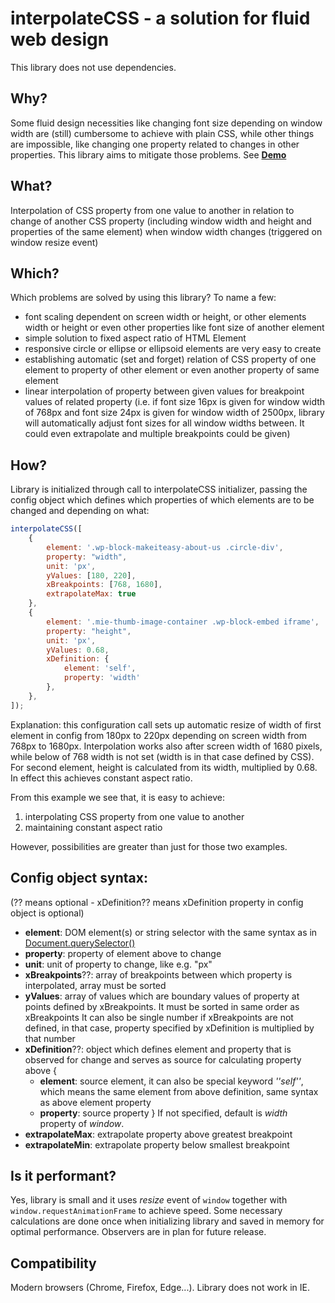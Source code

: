 # interpolateCSS - a solution for fluid web design
This library does not use dependencies.

## Why?
Some fluid design necessities like changing font size depending on window width are (still) cumbersome to achieve with plain CSS, while other things are impossible, like changing one property related to changes in other properties. This library aims to mitigate those problems. See **[Demo](https://lovor01.github.io/interpolateCSS/)**

## What?
Interpolation of CSS property from one value to another in relation to change of another CSS property (including window width and height and properties of the same element) when window width changes (triggered on window resize event)

## Which?
Which problems are solved by using this library? To name a few:
- font scaling dependent on screen width or height, or other elements width or height or even other properties like font size of another element
- simple solution to fixed aspect ratio of HTML Element
- responsive circle or ellipse or ellipsoid elements are very easy to create
- establishing automatic (set and forget) relation of CSS property of one element to property of other element or even another property of same element
- linear interpolation of property between given values for breakpoint values of related property (i.e. if font size 16px is given for window width of 768px and font size 24px is given for window width of 2500px, library will automatically adjust font sizes for all window widths between. It could even extrapolate and multiple breakpoints could be given)

## How?
Library is initialized through call to interpolateCSS initializer, passing the config object which defines which properties of which elements are to be changed and depending on what:
```javascript
interpolateCSS([
	{
		element: '.wp-block-makeiteasy-about-us .circle-div',
		property: "width",
		unit: 'px',
		yValues: [180, 220],
		xBreakpoints: [768, 1680],
		extrapolateMax: true
	},
	{
		element: '.mie-thumb-image-container .wp-block-embed iframe',
		property: "height",
		unit: 'px',
		yValues: 0.68,
		xDefinition: {
			element: 'self',
			property: 'width'
		},
	},
]);
```
Explanation: this configuration call sets up automatic resize of width of first element in config from 180px to 220px depending on screen width from 768px to 1680px. Interpolation works also after screen width of 1680 pixels, while below of 768 width is not set (width is in that case defined by CSS). For second element, height is calculated from its width, multiplied by 0.68. In effect this achieves constant aspect ratio.

From this example we see that, it is easy to achieve:
1. interpolating CSS property from one value to another
2. maintaining constant aspect ratio

However, possibilities are greater than just for those two examples.

## Config object syntax:
(?? means optional - xDefinition?? means xDefinition property in config object is optional)

- **element**: DOM element(s) or string selector with the same syntax as in [Document.querySelector()](https://developer.mozilla.org/en-US/docs/Web/API/Document/querySelector)
- **property**: property of element above to change
- **unit**: unit of property to change, like e.g. "px"
- **xBreakpoints**??: array of breakpoints between which property is interpolated, array must be sorted
- **yValues**: array of values which are boundary values of property at points defined by xBreakpoints. It must be sorted in same order as xBreakpoints It can also be single number if xBreakpoints are not defined, in that case, property specified by xDefinition is multiplied by that number
- **xDefinition**??: object which defines element and property that is observed for change and serves as source for calculating property above
  {
  - **element**: source element, it can also be special keyword *''self''*, which means the same element from above definition, same syntax as above element property
  - **property**: source property
  }
  If not specified, default is *width* property of *window*.
- **extrapolateMax**: extrapolate property above greatest breakpoint
- **extrapolateMin**: extrapolate property below smallest breakpoint

## Is it performant?
Yes, library is small and it uses *resize* event of `window` together with `window.requestAnimationFrame` to achieve speed. Some necessary calculations are done once when initializing library and saved in memory for optimal performance. Observers are in plan for future release.

## Compatibility
Modern browsers (Chrome, Firefox, Edge...). Library does not work in IE.
